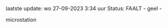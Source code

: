 laatste update: 
wo 27-09-2023  3:34   uur 
Status: FAALT - geel - 
<div class="service Y">microstation</div>